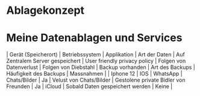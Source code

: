 # Ablagekonzept

# Meine Datenablagen und Services

|	Gerät (Speicherort) |	Betriebssystem	| Applikation	|	Art der Daten	|	Auf Zentralem Server gespeichert	|	User friendly privacy policy	|	Folgen von Datenverlust | Folgen von Diebstahl	|	Backup vorhanden	|	Art des Backups	|	Häufigkeit des Backups	|	Massnahmen	|
|	Iphone 12 		  |	IOS 			| WhatsApp	|	Chats/Bilder	|	Ja	|	Velust von Chats/Bilder	|	Gestolene private Bidler von Freunden	|	Ja	|	iCloud	|	Sobald Daten gespeichert werden	|	Keine	|
